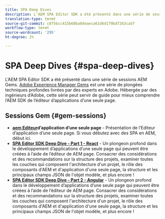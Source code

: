 ```yaml
---
title: SPA Deep Dives
description: L’AEM SPA Editor SDK a été présenté dans une série de sessions AEM Gems. Hébergée par des ingénieurs d’Adobe, cette série peut servir de guide pour mieux comprendre l’AEM SDK de l’éditeur d’applications d’une seule page, hébergée par des ingénieurs d’Adobe.
translation-type: tm+mt
source-git-commit: c075bcc415b68ba0deaeca61d6d179bd7263ca5f
workflow-type: tm+mt
source-wordcount: '295'
ht-degree: 2%

---
```



# SPA Deep Dives {#spa-deep-dives}

L’AEM SPA Editor SDK a été présenté dans une série de sessions AEM Gems. [Adobe Experience Manager Gems](https://helpx.adobe.com/fr/experience-manager/kt/eseminars/gems/aem-index.html) est une série de plongées techniques profondes livrées par des experts en Adobe. Hébergée par des ingénieurs d’Adobe, cette série peut servir de guide pour mieux comprendre l’AEM SDK de l’éditeur d’applications d’une seule page.

## Sessions Gem {#gem-sessions}

* **[aem Editeur](https://helpx.adobe.com/experience-manager/kt/eseminars/gems/aem-spa-editor.html)d’application d’une seule page[](https://helpx.adobe.com/experience-manager/kt/eseminars/gems/aem-spa-editor.html)** - Présentation de l’Editeur d’application d’une seule page. Si vous débutez avec des SPA en AEM, début ici.
* **[SPA Editor SDK Deep Dive - Part 1 - React](https://helpx.adobe.com/experience-manager/kt/eseminars/gems/SPA-Editor-SDK-Deep-Dive-React.html)** - Un plongeon profond dans le développement d’applications d’une seule page qui peuvent être créées à l’aide de l’éditeur de AEM page. Consacrer des considérations et des recommandations sur la structure des projets, examiner toutes les couches qui composent l&#39;architecture d&#39;un projet, le rôle des composants d&#39;AEM et d&#39;application d&#39;une seule page, la structure et les principaux champs JSON de l&#39;objet modèle, et plus encore !
* **[SPA Editor SDK Deep Dive - Part 2 - Angular](https://helpx.adobe.com/experience-manager/kt/eseminars/gems/SPA-Editor-SDK-Deep-Dive-Angular.html)** - Un plongeon profond dans le développement d’applications d’une seule page qui peuvent être créées à l’aide de l’éditeur de AEM page. Consacrer des considérations et des recommandations sur la structure des projets, examiner toutes les couches qui composent l&#39;architecture d&#39;un projet, le rôle des composants d&#39;AEM et d&#39;application d&#39;une seule page, la structure et les principaux champs JSON de l&#39;objet modèle, et plus encore !
